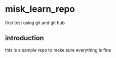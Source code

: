 # misk_learn_repo
first test using git and git hub  

## introduction
this is a sample repo to make sure everything is fine 
